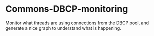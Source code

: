 Commons-DBCP-monitoring
=======================

Monitor what threads are using connections from the DBCP pool, and generate a nice graph to understand what is happening.